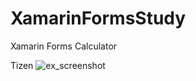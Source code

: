 # XamarinFormsStudy

Xamarin Forms Calculator

Tizen
![ex_screenshot](http://cfile2.uf.tistory.com/image/24306B3659283CEB37F683)


